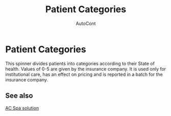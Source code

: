 ﻿---
    title: "Patient Categories"
    author: AutoCont
    ms.date: 04/30/2018
    ms.topic: article
    ms.prod: dynamics-nav-2017
    ms.contentlocale: en
    ms.lasthandoff: 04/30/2018
---

# Patient Categories

This spinner divides patients into categories according to their State of health. Values of 0-5 are given by the insurance company. It is used only for institutional care, has an effect on pricing and is reported in a batch for the insurance company.


## <a name="see-also"></a>See also
[AC Spa solution](ac-spa-solution.md)